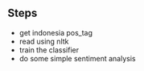 Steps
-----

- get indonesia pos_tag
- read using nltk
- train the classifier
- do some simple sentiment analysis
